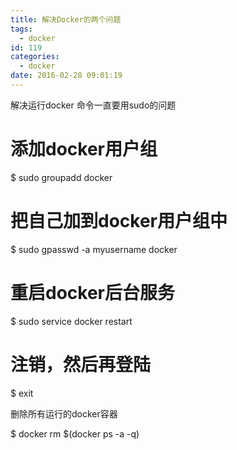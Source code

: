 ```yaml
---
title: 解决Docker的两个问题
tags:
  - docker
id: 119
categories:
  - docker
date: 2016-02-28 09:01:19
---
```


解决运行docker 命令一直要用sudo的问题

# 添加docker用户组
$ sudo groupadd docker
# 把自己加到docker用户组中
$ sudo gpasswd -a myusername docker
# 重启docker后台服务
$ sudo service docker restart
# 注销，然后再登陆
$ exit

删除所有运行的docker容器

$ docker rm $(docker ps -a -q)
